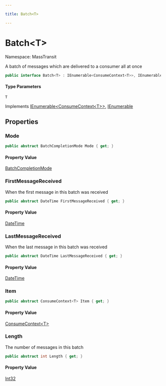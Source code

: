 ```yaml
---

title: Batch<T>

---
```


# Batch\<T\>

Namespace: MassTransit

A batch of messages which are delivered to a consumer all at once

```csharp
public interface Batch<T> : IEnumerable<ConsumeContext<T>>, IEnumerable
```

#### Type Parameters

`T`<br/>

Implements [IEnumerable\<ConsumeContext\<T\>\>](https://learn.microsoft.com/en-us/dotnet/api/system.collections.generic.ienumerable-1), [IEnumerable](https://learn.microsoft.com/en-us/dotnet/api/system.collections.ienumerable)

## Properties

### **Mode**

```csharp
public abstract BatchCompletionMode Mode { get; }
```

#### Property Value

[BatchCompletionMode](../masstransit/batchcompletionmode)<br/>

### **FirstMessageReceived**

When the first message in this batch was received

```csharp
public abstract DateTime FirstMessageReceived { get; }
```

#### Property Value

[DateTime](https://learn.microsoft.com/en-us/dotnet/api/system.datetime)<br/>

### **LastMessageReceived**

When the last message in this batch was received

```csharp
public abstract DateTime LastMessageReceived { get; }
```

#### Property Value

[DateTime](https://learn.microsoft.com/en-us/dotnet/api/system.datetime)<br/>

### **Item**

```csharp
public abstract ConsumeContext<T> Item { get; }
```

#### Property Value

[ConsumeContext\<T\>](../masstransit/consumecontext-1)<br/>

### **Length**

The number of messages in this batch

```csharp
public abstract int Length { get; }
```

#### Property Value

[Int32](https://learn.microsoft.com/en-us/dotnet/api/system.int32)<br/>
